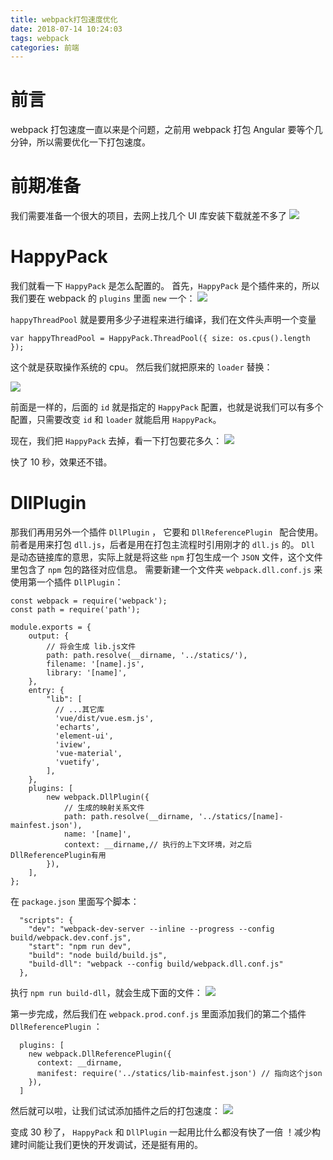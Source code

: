 ```yaml
---
title: webpack打包速度优化
date: 2018-07-14 10:24:03
tags: webpack
categories: 前端
---
```


# 前言
webpack 打包速度一直以来是个问题，之前用 webpack 打包 Angular 要等个几分钟，所以需要优化一下打包速度。

# 前期准备
我们需要准备一个很大的项目，去网上找几个 UI 库安装下载就差不多了
![](https://upload-images.jianshu.io/upload_images/5834506-45fc0301d04f28f9.png?imageMogr2/auto-orient/strip%7CimageView2/2/w/1240)


# HappyPack 
我们就看一下 `HappyPack` 是怎么配置的。
首先，`HappyPack` 是个插件来的，所以我们要在 webpack 的 `plugins` 里面 `new` 一个：
![](https://upload-images.jianshu.io/upload_images/5834506-b2d9cc383136adc5.png?imageMogr2/auto-orient/strip%7CimageView2/2/w/1240)

`happyThreadPool` 就是要用多少子进程来进行编译，我们在文件头声明一个变量
```
var happyThreadPool = HappyPack.ThreadPool({ size: os.cpus().length });
```
这个就是获取操作系统的 cpu。
然后我们就把原来的 `loader` 替换：

![](https://upload-images.jianshu.io/upload_images/5834506-5d50e0bf36c3572a.png?imageMogr2/auto-orient/strip%7CimageView2/2/w/1240)

前面是一样的，后面的 `id` 就是指定的 `HappyPack` 配置，也就是说我们可以有多个配置，只需要改变 `id` 和 `loader` 就能启用 `HappyPack`。

现在，我们把 `HappyPack` 去掉，看一下打包要花多久：
![](https://upload-images.jianshu.io/upload_images/5834506-a6624387a1889575.png?imageMogr2/auto-orient/strip%7CimageView2/2/w/1240)

快了 10 秒，效果还不错。
# DllPlugin
那我们再用另外一个插件 `DllPlugin` ， 它要和 `DllReferencePlugin ` 配合使用。前者是用来打包 `dll.js`，后者是用在打包主流程时引用刚才的 `dll.js` 的。
`Dll` 是动态链接库的意思，实际上就是将这些 `npm` 打包生成一个 `JSON` 文件，这个文件里包含了 `npm` 包的路径对应信息。
需要新建一个文件夹 `webpack.dll.conf.js` 来使用第一个插件 `DllPlugin`：
```
const webpack = require('webpack');
const path = require('path');

module.exports = {
    output: {
        // 将会生成 lib.js文件
        path: path.resolve(__dirname, '../statics/'),
        filename: '[name].js',
        library: '[name]',
    },
    entry: {
        "lib": [
          // ...其它库
          'vue/dist/vue.esm.js',
          'echarts',
          'element-ui',
          'iview',
          'vue-material',
          'vuetify',
        ],
    },
    plugins: [
        new webpack.DllPlugin({
            // 生成的映射关系文件
            path: path.resolve(__dirname, '../statics/[name]-mainfest.json'),
            name: '[name]',
            context: __dirname,// 执行的上下文环境，对之后DllReferencePlugin有用
        }), 
    ],
};
```
在 `package.json` 里面写个脚本：
```
  "scripts": {
    "dev": "webpack-dev-server --inline --progress --config build/webpack.dev.conf.js",
    "start": "npm run dev",
    "build": "node build/build.js",
    "build-dll": "webpack --config build/webpack.dll.conf.js"
  },
```
执行 `npm run build-dll`，就会生成下面的文件： 
![](https://upload-images.jianshu.io/upload_images/5834506-48dd61bfb063eb52.png?imageMogr2/auto-orient/strip%7CimageView2/2/w/1240)

第一步完成，然后我们在 `webpack.prod.conf.js` 里面添加我们的第二个插件 `DllReferencePlugin` ：
```
  plugins: [
    new webpack.DllReferencePlugin({
      context: __dirname,
      manifest: require('../statics/lib-mainfest.json') // 指向这个json
    }),
  ]
```
然后就可以啦，让我们试试添加插件之后的打包速度：
![](https://upload-images.jianshu.io/upload_images/5834506-22ec88cae463ae35.png?imageMogr2/auto-orient/strip%7CimageView2/2/w/1240)

变成 30 秒了， `HappyPack` 和 `DllPlugin` 一起用比什么都没有快了一倍 ！减少构建时间能让我们更快的开发调试，还是挺有用的。

